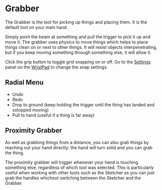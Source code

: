 # Grabber

The Grabber is the tool for picking up things and placing them. It is the default tool on your main hand.

Simply point the beam at something and pull the trigger to pick it up and move it. The grabber uses physics to move things which helps to place things clean on or next to other things. It will resist objects interpenetrating, but if you keep moving something through something else, it will allow it.

Click the grip button to toggle grid snapping on or off. Go to the [Settings](../wristpad/settings.md) panel on the [WristPad](../wristpad.md) to change the snap settings.

## Radial Menu

* Undo
* Redo
* Drop to ground (keep holding the trigger until the thing has landed and sstopped moving)
* Pull to hand (useful if a thing is far away)

## Proximity Grabber

As well as grabbing things from a distance, you can also grab things by reaching out your hand directly: the hand will turn solid and you can grab the thing.

The proximity grabber will trigger whenever your hand is touching something else, regardless of whcih tool was selected. This is particularly useful when working with other tools such as the Sketcher as you can just grab the handles whichout switching between the Sketcher and the Grabber.
